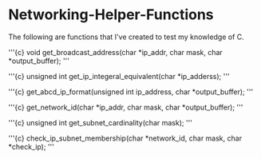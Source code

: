 # Networking-Helper-Functions
The following are functions that I've created to test my knowledge of C. 

'''{c}
void get_broadcast_address(char *ip_addr, char mask, char *output_buffer);
'''

'''{c}
unsigned int get_ip_integeral_equivalent(char *ip_adderss);
'''

'''{c}
get_abcd_ip_format(unsigned int ip_address, char *output_buffer);
'''

'''{c}
get_network_id(char *ip_addr, char mask, char *output_buffer);
'''

'''{c}
unsigned int get_subnet_cardinality(char mask);
'''

'''{c}
check_ip_subnet_membership(char *network_id, char mask, char *check_ip);
'''

